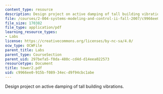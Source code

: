 ```yaml
---
content_type: resource
description: Design project on active damping of tall building vibrations.
file: /courses/2-004-systems-modeling-and-control-ii-fall-2007/c9966ee0915bf08934ecd9f94cbc1abe_tower2.pdf
file_size: 170382
file_type: application/pdf
learning_resource_types:
- Labs
license: https://creativecommons.org/licenses/by-nc-sa/4.0/
ocw_type: OCWFile
parent_title: Labs
parent_type: CourseSection
parent_uid: 297befa5-f0da-480c-cd4d-d14eea022573
resourcetype: Document
title: tower2.pdf
uid: c9966ee0-915b-f089-34ec-d9f94cbc1abe
---
```

Design project on active damping of tall building vibrations.